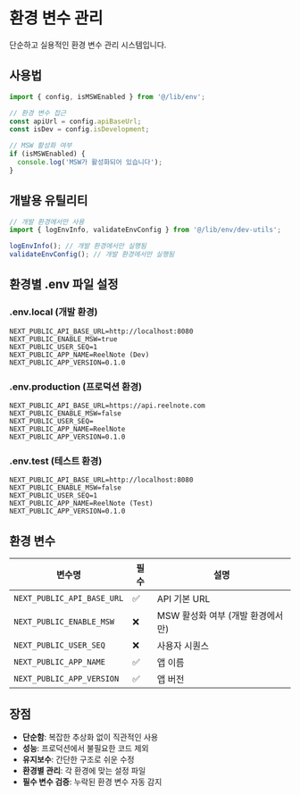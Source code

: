 # 환경 변수 관리

단순하고 실용적인 환경 변수 관리 시스템입니다.

## 사용법

```typescript
import { config, isMSWEnabled } from '@/lib/env';

// 환경 변수 접근
const apiUrl = config.apiBaseUrl;
const isDev = config.isDevelopment;

// MSW 활성화 여부
if (isMSWEnabled) {
  console.log('MSW가 활성화되어 있습니다');
}
```

## 개발용 유틸리티

```typescript
// 개발 환경에서만 사용
import { logEnvInfo, validateEnvConfig } from '@/lib/env/dev-utils';

logEnvInfo(); // 개발 환경에서만 실행됨
validateEnvConfig(); // 개발 환경에서만 실행됨
```

## 환경별 .env 파일 설정

### .env.local (개발 환경)
```env
NEXT_PUBLIC_API_BASE_URL=http://localhost:8080
NEXT_PUBLIC_ENABLE_MSW=true
NEXT_PUBLIC_USER_SEQ=1
NEXT_PUBLIC_APP_NAME=ReelNote (Dev)
NEXT_PUBLIC_APP_VERSION=0.1.0
```

### .env.production (프로덕션 환경)
```env
NEXT_PUBLIC_API_BASE_URL=https://api.reelnote.com
NEXT_PUBLIC_ENABLE_MSW=false
NEXT_PUBLIC_USER_SEQ=
NEXT_PUBLIC_APP_NAME=ReelNote
NEXT_PUBLIC_APP_VERSION=0.1.0
```

### .env.test (테스트 환경)
```env
NEXT_PUBLIC_API_BASE_URL=http://localhost:8080
NEXT_PUBLIC_ENABLE_MSW=false
NEXT_PUBLIC_USER_SEQ=1
NEXT_PUBLIC_APP_NAME=ReelNote (Test)
NEXT_PUBLIC_APP_VERSION=0.1.0
```

## 환경 변수

| 변수명 | 필수 | 설명 |
|--------|------|------|
| `NEXT_PUBLIC_API_BASE_URL` | ✅ | API 기본 URL |
| `NEXT_PUBLIC_ENABLE_MSW` | ❌ | MSW 활성화 여부 (개발 환경에서만) |
| `NEXT_PUBLIC_USER_SEQ` | ❌ | 사용자 시퀀스 |
| `NEXT_PUBLIC_APP_NAME` | ✅ | 앱 이름 |
| `NEXT_PUBLIC_APP_VERSION` | ✅ | 앱 버전 |

## 장점

- **단순함**: 복잡한 추상화 없이 직관적인 사용
- **성능**: 프로덕션에서 불필요한 코드 제외
- **유지보수**: 간단한 구조로 쉬운 수정
- **환경별 관리**: 각 환경에 맞는 설정 파일
- **필수 변수 검증**: 누락된 환경 변수 자동 감지